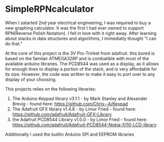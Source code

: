 # SimpleRPNcalculator

When I satarted 2nd year electrical engineering, I was required to buy a new graphing calculator. 
It was the first I had ever owned to support RPN(Reverse Polish Notation). I fell in love with it right away.
After learning about stacks in data structures and algorithms, I immediatly thought "I can do that."

At the core of this project is the 3V Pro-Trinket from adafruit. this bored is based on the familair ATMEGA328P and is combatible with most of the available arduino libraries. The PCD8544 was used as a display, as it allows for enough lines to display a portion of the stack, and is very affordable for its size. However, the code was written to make it easy to port over to any display of your choosing.

This projects relies on the following libraries:
1. The Arduino Keypad library v3.1.1 - by Mark Stanley and Alexander Brevig - found here: https://github.com/Chris--A/Keypad
2. The Adafruit GFX library v1.4.8 - by Limor Fried - found here: https://github.com/adafruit/Adafruit-GFX-Library
3. the Adafruit PCD8544 Library v1.0.0 - by Limor Fried - found here: https://github.com/adafruit/Adafruit-PCD8544-Nokia-5110-LCD-library

Additionally I used the builitn Arduino SPI and EEPROM libraries
